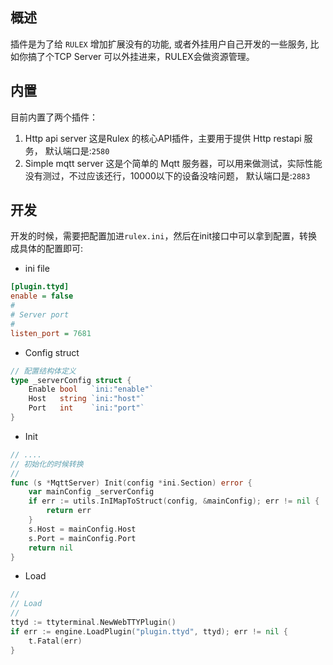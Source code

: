## 概述
插件是为了给 `RULEX` 增加扩展没有的功能, 或者外挂用户自己开发的一些服务, 比如你搞了个TCP Server 可以外挂进来，RULEX会做资源管理。

## 内置
目前内置了两个插件：
1. Http api server
   这是Rulex 的核心API插件，主要用于提供 Http restapi 服务， 默认端口是:`2580`
2. Simple mqtt server
   这是个简单的 Mqtt 服务器，可以用来做测试，实际性能没有测过，不过应该还行，10000以下的设备没啥问题， 默认端口是:`2883`
## 开发
开发的时候，需要把配置加进`rulex.ini`，然后在init接口中可以拿到配置，转换成具体的配置即可:
- ini file

```ini
[plugin.ttyd]
enable = false
#
# Server port
#
listen_port = 7681
```
- Config struct
```go
// 配置结构体定义
type _serverConfig struct {
	Enable bool   `ini:"enable"`
	Host   string `ini:"host"`
	Port   int    `ini:"port"`
}
```
- Init
```go
// ....
// 初始化的时候转换
//
func (s *MqttServer) Init(config *ini.Section) error {
    var mainConfig _serverConfig
    if err := utils.InIMapToStruct(config, &mainConfig); err != nil {
        return err
    }
    s.Host = mainConfig.Host
    s.Port = mainConfig.Port
    return nil
}

```
- Load
```go
//
// Load
//
ttyd := ttyterminal.NewWebTTYPlugin()
if err := engine.LoadPlugin("plugin.ttyd", ttyd); err != nil {
	t.Fatal(err)
}
```